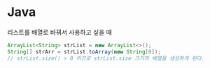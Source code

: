 # Java

리스트를 배열로 바꿔서 사용하고 싶을 때
```java
ArrayList<String> strList = new ArrayList<>();
String[] strArr = strList.toArray(new String[0]);
// strList.size() > 0 이므로 strList.size 크기의 배열을 생성하게 된다.
```